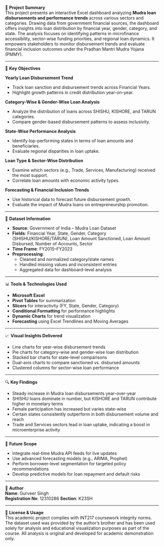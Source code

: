📘 **Project Summary**  
This project presents an interactive Excel dashboard analyzing **Mudra loan disbursements and performance trends** across various sectors and categories. Drawing data from government financial sources, the dashboard offers insights into loan distribution by financial year, gender, category, and state. The analysis focuses on identifying patterns in microfinance accessibility, sector-wise funding priorities, and regional loan dynamics. It empowers stakeholders to monitor disbursement trends and evaluate financial inclusion outcomes under the Pradhan Mantri Mudra Yojana (PMMY).

---

🎯 **Key Objectives**

**Yearly Loan Disbursement Trend**  
- Track loan sanction and disbursement trends across Financial Years.  
- Highlight growth patterns in credit distribution year-on-year.

**Category-Wise & Gender-Wise Loan Analysis**  
- Analyze the distribution of loans across SHISHU, KISHORE, and TARUN categories.  
- Compare gender-based disbursement patterns to assess inclusivity.

**State-Wise Performance Analysis**  
- Identify top-performing states in terms of loan amounts and beneficiaries.  
- Evaluate regional disparities in loan uptake.

**Loan Type & Sector-Wise Distribution**  
- Examine which sectors (e.g., Trade, Services, Manufacturing) received the most support.  
- Correlate loan amounts with economic activity types.

**Forecasting & Financial Inclusion Trends**  
- Use historical data to forecast future disbursement growth.  
- Evaluate the impact of Mudra loans on entrepreneurship promotion.

---

🧠 **Dataset Information**

- **Source**: Government of India – Mudra Loan Dataset  
- **Fields**: Financial Year, State, Gender, Category (SHISHU/KISHORE/TARUN), Loan Amount Sanctioned, Loan Amount Disbursed, Number of Accounts, Sector  
- **Time Frame**: FY2015–FY2023  
- **Preprocessing**:
  - Cleaned and normalized category/state names  
  - Handled missing values and inconsistent entries  
  - Aggregated data for dashboard-level analysis  

---

📊 **Tools & Technologies Used**

- **Microsoft Excel**  
- **Pivot Tables** for summarization  
- **Slicers** for interactivity (FY, State, Gender, Category)  
- **Conditional Formatting** for performance highlights  
- **Dynamic Charts** for trend visualization  
- **Forecasting** using Excel Trendlines and Moving Averages  

---

📈 **Visual Insights Delivered**

- Line charts for year-wise disbursement trends  
- Pie charts for category-wise and gender-wise loan distribution  
- Stacked bar charts for state-level comparisons  
- Dual-axis charts to compare sanctioned vs. disbursed amounts  
- Clustered columns for sector-wise loan performance  

---

🔍 **Key Findings**

- Steady increase in Mudra loan disbursements year-over-year  
- SHISHU loans dominate in number, but KISHORE and TARUN contribute higher in monetary terms  
- Female participation has increased but varies state-wise  
- Certain states consistently outperform in both disbursement volume and reach  
- Trade and Services sectors lead in loan uptake, indicating a boost in microenterprise activity  

---

🧭 **Future Scope**

- Integrate real-time Mudra API feeds for live updates  
- Use advanced forecasting models (e.g., ARIMA, Prophet)  
- Perform borrower-level segmentation for targeted policy recommendations  
- Develop predictive models for loan repayment and default risks  

---

👤 **Author**  
**Name**: Gurveer Singh  
**Registration No**: 12310286 
**Section**: K23SH  


---

📎 **License & Usage**  
This academic project complies with INT217 coursework integrity norms. The dataset used was provided by the author’s brother and has been used solely for analysis and educational visualization purposes as part of the course. All analysis is original and developed for academic demonstration only.

